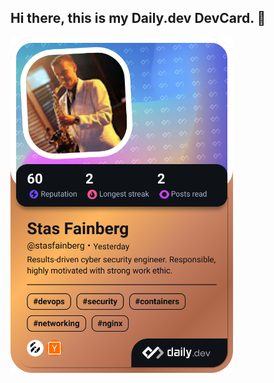 ## Hi there, this is my Daily.dev DevCard. 👋

<!--
**stasfainberg/stasfainberg** is a ✨ _special_ ✨ repository because its `README.md` (this file) appears on your GitHub profile.

Here are some ideas to get you started:

- 🔭 I’m currently working on ...
- 🌱 I’m currently learning ...
- 👯 I’m looking to collaborate on ...
- 🤔 I’m looking for help with ...
- 💬 Ask me about ...
- 📫 How to reach me: ...
- 😄 Pronouns: ...
- ⚡ Fun fact: ...
-->

<!-- White color card -->
<!-- <a href="https://app.daily.dev/stasfainberg"><img src="https://api.daily.dev/devcards/v2/942Blz2CiyTAl2FXI84a8.png?type=default&r=g2j" width="356" alt="Stas Fainberg's Dev Card"/></a> -->
<a href="https://app.daily.dev/stasfainberg"><img src="./devcard.png?type=default&r=ow2" width="356" alt="Stas Fainberg's Dev Card"/></a>

<!-- Ember color card -->
<!-- <a href="https://app.daily.dev/stasfainberg"><img src="https://api.daily.dev/devcards/v2/942Blz2CiyTAl2FXI84a8.png?type=default&r=ow2" width="356" alt="Stas Fainberg's Dev Card"/></a> -->
